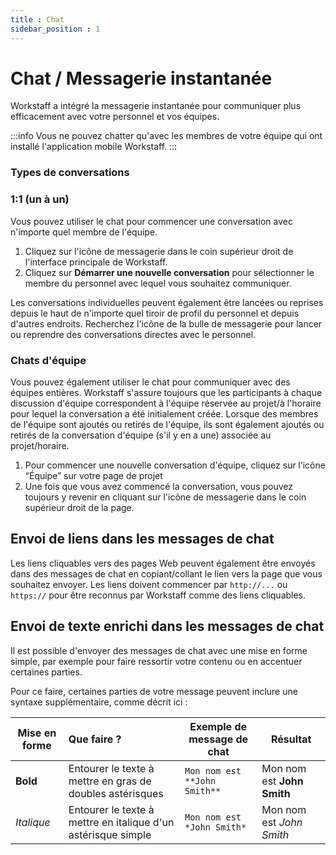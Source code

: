 ```yaml
---
title : Chat
sidebar_position : 1
---
```


# Chat / Messagerie instantanée

Workstaff a intégré la messagerie instantanée pour communiquer plus efficacement avec votre personnel et vos équipes.

:::info
Vous ne pouvez chatter qu'avec les membres de votre équipe qui ont installé l'application mobile Workstaff.
:::

### Types de conversations

### 1:1 (un à un)

Vous pouvez utiliser le chat pour commencer une conversation avec n'importe quel membre de l'équipe.

1. Cliquez sur l'icône de messagerie dans le coin supérieur droit de l'interface principale de Workstaff.
2. Cliquez sur **Démarrer une nouvelle conversation** pour sélectionner le membre du personnel avec lequel vous souhaitez communiquer.

Les conversations individuelles peuvent également être lancées ou reprises depuis le haut de n'importe quel tiroir de profil du personnel et depuis d'autres endroits. Recherchez l'icône de la bulle de messagerie pour lancer ou reprendre des conversations directes avec le personnel.

### Chats d'équipe

Vous pouvez également utiliser le chat pour communiquer avec des équipes entières. Workstaff s'assure toujours que les participants à chaque discussion d'équipe correspondent à l'équipe réservée au projet/à l'horaire pour lequel la conversation a été initialement créée.
Lorsque des membres de l'équipe sont ajoutés ou retirés de l'équipe, ils sont également ajoutés ou retirés de la conversation d'équipe (s'il y en a une) associée au projet/horaire.

1. Pour commencer une nouvelle conversation d'équipe, cliquez sur l’icône “Équipe” sur votre page de projet
3. Une fois que vous avez commencé la conversation, vous pouvez toujours y revenir en cliquant sur l'icône de messagerie dans le coin supérieur droit de la page.

## Envoi de liens dans les messages de chat

Les liens cliquables vers des pages Web peuvent également être envoyés dans des messages de chat en copiant/collant le lien vers la page que vous souhaitez envoyer. Les liens doivent commencer par `http://...` ou `https://` pour être reconnus par Workstaff comme des liens cliquables.

## Envoi de texte enrichi dans les messages de chat

Il est possible d'envoyer des messages de chat avec une mise en forme simple, par exemple pour faire ressortir votre contenu ou en accentuer certaines parties.

Pour ce faire, certaines parties de votre message peuvent inclure une syntaxe supplémentaire, comme décrit ici :

| Mise en forme | Que faire ?                                                   | Exemple de message de chat   | Résultat                   |
|---------------|:--------------------------------------------------------------|------------------------------|----------------------------|
| **Bold**      | Entourer le texte à mettre en gras de doubles astérisques     | `Mon nom est **John Smith**` | Mon nom est **John Smith** |
| *Italique*    | Entourer le texte à mettre en italique d'un astérisque simple | `Mon nom est *John Smith*`   | Mon nom est *John Smith*   |